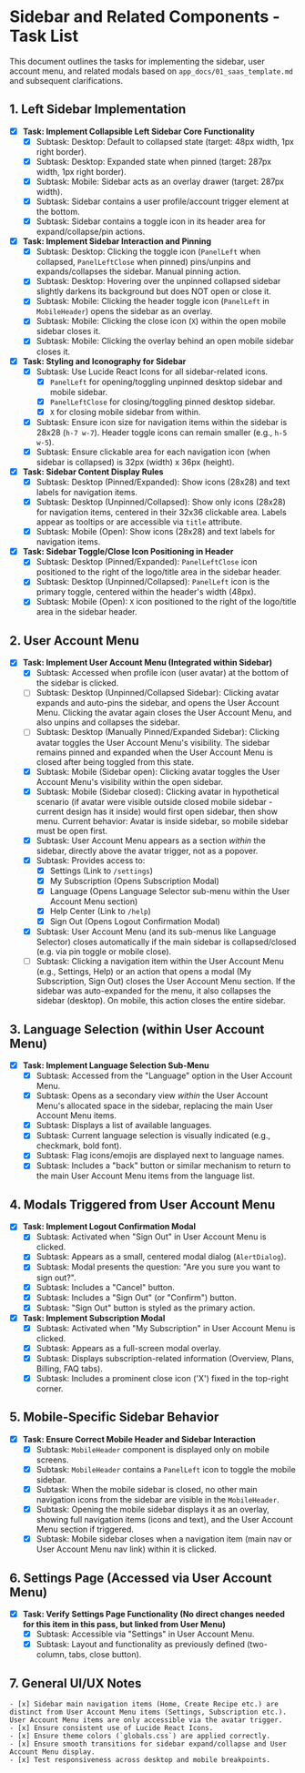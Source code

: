 # Sidebar and Related Components - Task List

This document outlines the tasks for implementing the sidebar, user account menu, and related modals based on `app_docs/01_saas_template.md` and subsequent clarifications.

## 1. Left Sidebar Implementation

- [x] **Task: Implement Collapsible Left Sidebar Core Functionality**
    - [x] Subtask: Desktop: Default to collapsed state (target: 48px width, 1px right border).
    - [x] Subtask: Desktop: Expanded state when pinned (target: 287px width, 1px right border).
    - [x] Subtask: Mobile: Sidebar acts as an overlay drawer (target: 287px width).
    - [x] Subtask: Sidebar contains a user profile/account trigger element at the bottom.
    - [x] Subtask: Sidebar contains a toggle icon in its header area for expand/collapse/pin actions.

- [x] **Task: Implement Sidebar Interaction and Pinning**
    - [x] Subtask: Desktop: Clicking the toggle icon (`PanelLeft` when collapsed, `PanelLeftClose` when pinned) pins/unpins and expands/collapses the sidebar. Manual pinning action.
    - [x] Subtask: Desktop: Hovering over the unpinned collapsed sidebar slightly darkens its background but does NOT open or close it.
    - [x] Subtask: Mobile: Clicking the header toggle icon (`PanelLeft` in `MobileHeader`) opens the sidebar as an overlay.
    - [x] Subtask: Mobile: Clicking the close icon (`X`) within the open mobile sidebar closes it.
    - [x] Subtask: Mobile: Clicking the overlay behind an open mobile sidebar closes it.

- [x] **Task: Styling and Iconography for Sidebar**
    - [x] Subtask: Use Lucide React Icons for all sidebar-related icons.
        - [x] `PanelLeft` for opening/toggling unpinned desktop sidebar and mobile sidebar.
        - [x] `PanelLeftClose` for closing/toggling pinned desktop sidebar.
        - [x] `X` for closing mobile sidebar from within.
    - [x] Subtask: Ensure icon size for navigation items within the sidebar is 28x28 (`h-7 w-7`). Header toggle icons can remain smaller (e.g., `h-5 w-5`).
    - [x] Subtask: Ensure clickable area for each navigation icon (when sidebar is collapsed) is 32px (width) x 36px (height).

- [x] **Task: Sidebar Content Display Rules**
    - [x] Subtask: Desktop (Pinned/Expanded): Show icons (28x28) and text labels for navigation items.
    - [x] Subtask: Desktop (Unpinned/Collapsed): Show only icons (28x28) for navigation items, centered in their 32x36 clickable area. Labels appear as tooltips or are accessible via `title` attribute.
    - [x] Subtask: Mobile (Open): Show icons (28x28) and text labels for navigation items.

- [x] **Task: Sidebar Toggle/Close Icon Positioning in Header**
    - [x] Subtask: Desktop (Pinned/Expanded): `PanelLeftClose` icon positioned to the right of the logo/title area in the sidebar header.
    - [x] Subtask: Desktop (Unpinned/Collapsed): `PanelLeft` icon is the primary toggle, centered within the header's width (48px).
    - [x] Subtask: Mobile (Open): `X` icon positioned to the right of the logo/title area in the sidebar header.

## 2. User Account Menu

- [x] **Task: Implement User Account Menu (Integrated within Sidebar)**
    - [x] Subtask: Accessed when profile icon (user avatar) at the bottom of the sidebar is clicked.
    - [ ] Subtask: Desktop (Unpinned/Collapsed Sidebar): Clicking avatar expands and auto-pins the sidebar, and opens the User Account Menu. Clicking the avatar again closes the User Account Menu, and also unpins and collapses the sidebar.
    - [ ] Subtask: Desktop (Manually Pinned/Expanded Sidebar): Clicking avatar toggles the User Account Menu's visibility. The sidebar remains pinned and expanded when the User Account Menu is closed after being toggled from this state.
    - [x] Subtask: Mobile (Sidebar open): Clicking avatar toggles the User Account Menu's visibility within the open sidebar.
    - [x] Subtask: Mobile (Sidebar closed): Clicking avatar in hypothetical scenario (if avatar were visible outside closed mobile sidebar - current design has it inside) would first open sidebar, then show menu. Current behavior: Avatar is inside sidebar, so mobile sidebar must be open first.
    - [x] Subtask: User Account Menu appears as a section *within* the sidebar, directly above the avatar trigger, not as a popover.
    - [x] Subtask: Provides access to:
        - [x] Settings (Link to `/settings`)
        - [x] My Subscription (Opens Subscription Modal)
        - [x] Language (Opens Language Selector sub-menu within the User Account Menu section)
        - [x] Help Center (Link to `/help`)
        - [x] Sign Out (Opens Logout Confirmation Modal)
    - [x] Subtask: User Account Menu (and its sub-menus like Language Selector) closes automatically if the main sidebar is collapsed/closed (e.g. via pin toggle or mobile close).
    - [ ] Subtask: Clicking a navigation item within the User Account Menu (e.g., Settings, Help) or an action that opens a modal (My Subscription, Sign Out) closes the User Account Menu section. If the sidebar was auto-expanded for the menu, it also collapses the sidebar (desktop). On mobile, this action closes the entire sidebar.

## 3. Language Selection (within User Account Menu)

- [x] **Task: Implement Language Selection Sub-Menu**
    - [x] Subtask: Accessed from the "Language" option in the User Account Menu.
    - [x] Subtask: Opens as a secondary view *within* the User Account Menu's allocated space in the sidebar, replacing the main User Account Menu items.
    - [x] Subtask: Displays a list of available languages.
    - [x] Subtask: Current language selection is visually indicated (e.g., checkmark, bold font).
    - [x] Subtask: Flag icons/emojis are displayed next to language names.
    - [x] Subtask: Includes a "back" button or similar mechanism to return to the main User Account Menu items from the language list.

## 4. Modals Triggered from User Account Menu

- [x] **Task: Implement Logout Confirmation Modal**
    - [x] Subtask: Activated when "Sign Out" in User Account Menu is clicked.
    - [x] Subtask: Appears as a small, centered modal dialog (`AlertDialog`).
    - [x] Subtask: Modal presents the question: "Are you sure you want to sign out?".
    - [x] Subtask: Includes a "Cancel" button.
    - [x] Subtask: Includes a "Sign Out" (or "Confirm") button.
    - [x] Subtask: "Sign Out" button is styled as the primary action.

- [x] **Task: Implement Subscription Modal**
    - [x] Subtask: Activated when "My Subscription" in User Account Menu is clicked.
    - [x] Subtask: Appears as a full-screen modal overlay.
    - [x] Subtask: Displays subscription-related information (Overview, Plans, Billing, FAQ tabs).
    - [x] Subtask: Includes a prominent close icon ('X') fixed in the top-right corner.

## 5. Mobile-Specific Sidebar Behavior

- [x] **Task: Ensure Correct Mobile Header and Sidebar Interaction**
    - [x] Subtask: `MobileHeader` component is displayed only on mobile screens.
    - [x] Subtask: `MobileHeader` contains a `PanelLeft` icon to toggle the mobile sidebar.
    - [x] Subtask: When the mobile sidebar is closed, no other main navigation icons from the sidebar are visible in the `MobileHeader`.
    - [x] Subtask: Opening the mobile sidebar displays it as an overlay, showing full navigation items (icons and text), and the User Account Menu section if triggered.
    - [x] Subtask: Mobile sidebar closes when a navigation item (main nav or User Account Menu nav link) within it is clicked.

## 6. Settings Page (Accessed via User Account Menu)
- [x] **Task: Verify Settings Page Functionality (No direct changes needed for this item in this pass, but linked from User Menu)**
    - [x] Subtask: Accessible via "Settings" in User Account Menu.
    - [x] Subtask: Layout and functionality as previously defined (two-column, tabs, close button).

## 7. General UI/UX Notes
    - [x] Sidebar main navigation items (Home, Create Recipe etc.) are distinct from User Account Menu items (Settings, Subscription etc.). User Account Menu items are only accessible via the avatar trigger.
    - [x] Ensure consistent use of Lucide React Icons.
    - [x] Ensure theme colors (`globals.css`) are applied correctly.
    - [x] Ensure smooth transitions for sidebar expand/collapse and User Account Menu display.
    - [x] Test responsiveness across desktop and mobile breakpoints.

